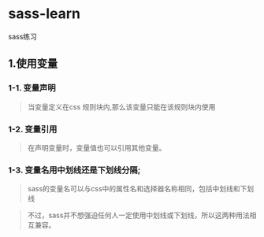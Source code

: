 # sass-learn
sass练习
## 1.使用变量
### 1-1. 变量声明
> 当变量定义在css 规则块内,那么该变量只能在该规则块内使用
### 1-2. 变量引用
> 在声明变量时，变量值也可以引用其他变量。
### 1-3. 变量名用中划线还是下划线分隔;
> sass的变量名可以与css中的属性名和选择器名称相同，包括中划线和下划线

> 不过，sass并不想强迫任何人一定使用中划线或下划线，所以这两种用法相互兼容。